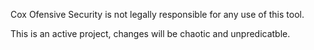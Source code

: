 Cox Ofensive Security is not legally responsible for any use of this tool. 

This is an active project, changes will be chaotic and unpredicatble. 
